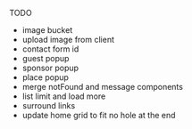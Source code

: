 TODO

- image bucket
- upload image from client
- contact form id
- guest popup
- sponsor popup
- place popup
- merge notFound and message components
- list limit and load more
- surround links
- update home grid to fit no hole at the end
